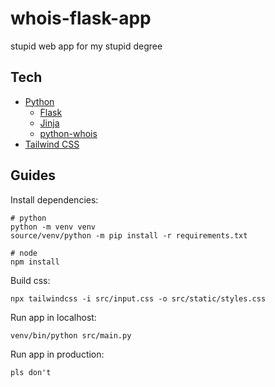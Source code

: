 # whois-flask-app

stupid web app for my stupid degree

## Tech
- [Python](https://www.python.org/)
  - [Flask](https://flask.palletsprojects.com/)
  - [Jinja](https://jinja.palletsprojects.com/en/3.1.x/)
  - [python-whois](https://pypi.org/project/python-whois/) 
- [Tailwind CSS](https://tailwindcss.com/)

## Guides
Install dependencies:

```
# python
python -m venv venv
source/venv/python -m pip install -r requirements.txt

# node
npm install
```

Build css:
```
npx tailwindcss -i src/input.css -o src/static/styles.css
```

Run app in localhost:
```
venv/bin/python src/main.py
```

Run app in production:
```
pls don't
```